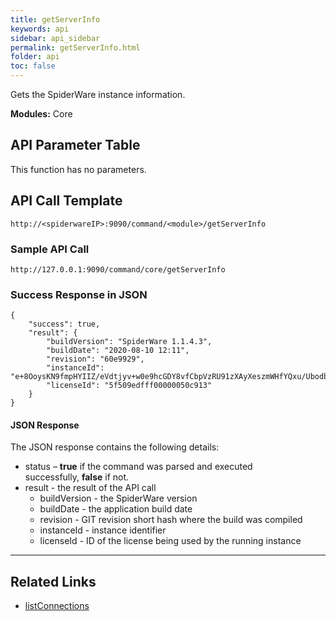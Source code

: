 ```yaml
---
title: getServerInfo
keywords: api
sidebar: api_sidebar
permalink: getServerInfo.html
folder: api
toc: false
---
```




Gets the SpiderWare instance information.

**Modules:** Core


## API Parameter Table
This function has no parameters.

## API Call Template

``` 
http://<spiderwareIP>:9090/command/<module>/getServerInfo
```


### Sample API Call

```
http://127.0.0.1:9090/command/core/getServerInfo
```



### Success Response in JSON

``` 
{
    "success": true,
    "result": {
        "buildVersion": "SpiderWare 1.1.4.3",
        "buildDate": "2020-08-10 12:11",
        "revision": "60e9929",
        "instanceId": "e+8OoysKN9fmpHYIIZ/eVdtjyv+w0e9hcGDY8vfCbpVzRU91zXAyXeszmWHfYQxu/Ubodb8S1TSZADqYFud+oTgw0l2cJQ==",
        "licenseId": "5f509edfff00000050c913"
    }
}
```



#### JSON Response

The JSON response contains the following details:

- status – **true** if the command was parsed and executed successfully, **false** if not.
- result - the result of the API call
  - buildVersion - the SpiderWare version
  - buildDate - the application build date
  - revision - GIT revision short hash where the build was compiled
  - instanceId - instance identifier
  - licenseId - ID of the license being used by the running instance

------

## Related Links

- [listConnections](listConnections.html)
